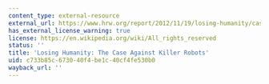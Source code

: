 ```yaml
---
content_type: external-resource
external_url: https://www.hrw.org/report/2012/11/19/losing-humanity/case-against-killer-robots
has_external_license_warning: true
license: https://en.wikipedia.org/wiki/All_rights_reserved
status: ''
title: 'Losing Humanity: The Case Against Killer Robots'
uid: c733b85c-6730-40f4-be1c-40cf4fe530b0
wayback_url: ''
---
```

